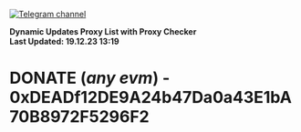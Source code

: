[![Telegram channel](https://img.shields.io/endpoint?url=https://runkit.io/damiankrawczyk/telegram-badge/branches/master?url=https://t.me/n4z4v0d)](https://t.me/n4z4v0d) 

**Dynamic Updates Proxy List with Proxy Checker**  
**Last Updated: 19.12.23 13:19**

# DONATE (_any evm_) - 0xDEADf12DE9A24b47Da0a43E1bA70B8972F5296F2

